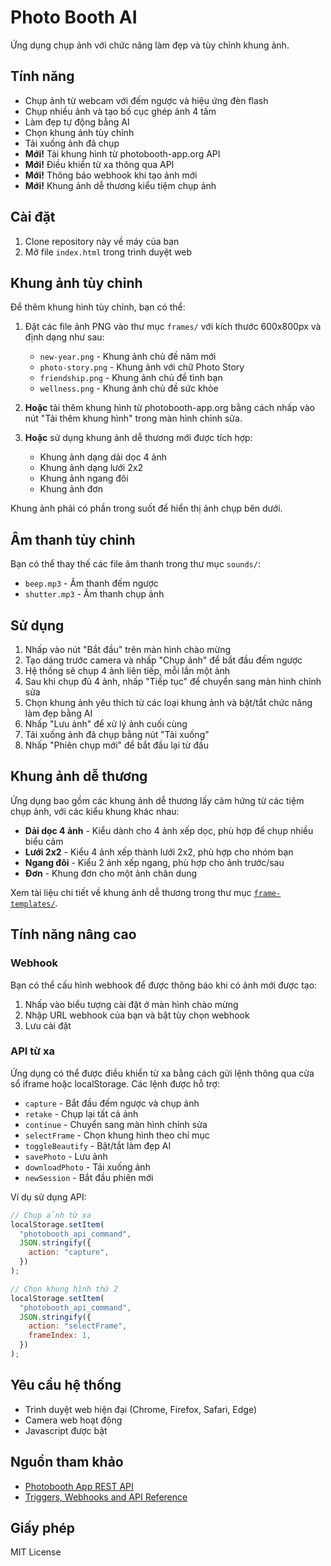# Photo Booth AI

Ứng dụng chụp ảnh với chức năng làm đẹp và tùy chỉnh khung ảnh.

## Tính năng

- Chụp ảnh từ webcam với đếm ngược và hiệu ứng đèn flash
- Chụp nhiều ảnh và tạo bố cục ghép ảnh 4 tấm
- Làm đẹp tự động bằng AI
- Chọn khung ảnh tùy chỉnh
- Tải xuống ảnh đã chụp
- **Mới!** Tải khung hình từ photobooth-app.org API
- **Mới!** Điều khiển từ xa thông qua API
- **Mới!** Thông báo webhook khi tạo ảnh mới
- **Mới!** Khung ảnh dễ thương kiểu tiệm chụp ảnh

## Cài đặt

1. Clone repository này về máy của bạn
2. Mở file `index.html` trong trình duyệt web

## Khung ảnh tùy chỉnh

Để thêm khung hình tùy chỉnh, bạn có thể:

1. Đặt các file ảnh PNG vào thư mục `frames/` với kích thước 600x800px và định dạng như sau:

   - `new-year.png` - Khung ảnh chủ đề năm mới
   - `photo-story.png` - Khung ảnh với chữ Photo Story
   - `friendship.png` - Khung ảnh chủ đề tình bạn
   - `wellness.png` - Khung ảnh chủ đề sức khỏe

2. **Hoặc** tải thêm khung hình từ photobooth-app.org bằng cách nhấp vào nút "Tải thêm khung hình" trong màn hình chỉnh sửa.

3. **Hoặc** sử dụng khung ảnh dễ thương mới được tích hợp:
   - Khung ảnh dạng dải dọc 4 ảnh
   - Khung ảnh dạng lưới 2x2
   - Khung ảnh ngang đôi
   - Khung ảnh đơn

Khung ảnh phải có phần trong suốt để hiển thị ảnh chụp bên dưới.

## Âm thanh tùy chỉnh

Bạn có thể thay thế các file âm thanh trong thư mục `sounds/`:

- `beep.mp3` - Âm thanh đếm ngược
- `shutter.mp3` - Âm thanh chụp ảnh

## Sử dụng

1. Nhấp vào nút "Bắt đầu" trên màn hình chào mừng
2. Tạo dáng trước camera và nhấp "Chụp ảnh" để bắt đầu đếm ngược
3. Hệ thống sẽ chụp 4 ảnh liên tiếp, mỗi lần một ảnh
4. Sau khi chụp đủ 4 ảnh, nhấp "Tiếp tục" để chuyển sang màn hình chỉnh sửa
5. Chọn khung ảnh yêu thích từ các loại khung ảnh và bật/tắt chức năng làm đẹp bằng AI
6. Nhấp "Lưu ảnh" để xử lý ảnh cuối cùng
7. Tải xuống ảnh đã chụp bằng nút "Tải xuống"
8. Nhấp "Phiên chụp mới" để bắt đầu lại từ đầu

## Khung ảnh dễ thương

Ứng dụng bao gồm các khung ảnh dễ thương lấy cảm hứng từ các tiệm chụp ảnh, với các kiểu khung khác nhau:

- **Dải dọc 4 ảnh** - Kiểu dành cho 4 ảnh xếp dọc, phù hợp để chụp nhiều biểu cảm
- **Lưới 2x2** - Kiểu 4 ảnh xếp thành lưới 2x2, phù hợp cho nhóm bạn
- **Ngang đôi** - Kiểu 2 ảnh xếp ngang, phù hợp cho ảnh trước/sau
- **Đơn** - Khung đơn cho một ảnh chân dung

Xem tài liệu chi tiết về khung ảnh dễ thương trong thư mục [`frame-templates/`](./frame-templates/).

## Tính năng nâng cao

### Webhook

Bạn có thể cấu hình webhook để được thông báo khi có ảnh mới được tạo:

1. Nhấp vào biểu tượng cài đặt ở màn hình chào mừng
2. Nhập URL webhook của bạn và bật tùy chọn webhook
3. Lưu cài đặt

### API từ xa

Ứng dụng có thể được điều khiển từ xa bằng cách gửi lệnh thông qua cửa sổ iframe hoặc localStorage. Các lệnh được hỗ trợ:

- `capture` - Bắt đầu đếm ngược và chụp ảnh
- `retake` - Chụp lại tất cả ảnh
- `continue` - Chuyển sang màn hình chỉnh sửa
- `selectFrame` - Chọn khung hình theo chỉ mục
- `toggleBeautify` - Bật/tắt làm đẹp AI
- `savePhoto` - Lưu ảnh
- `downloadPhoto` - Tải xuống ảnh
- `newSession` - Bắt đầu phiên mới

Ví dụ sử dụng API:

```javascript
// Chụp ảnh từ xa
localStorage.setItem(
  "photobooth_api_command",
  JSON.stringify({
    action: "capture",
  })
);

// Chọn khung hình thứ 2
localStorage.setItem(
  "photobooth_api_command",
  JSON.stringify({
    action: "selectFrame",
    frameIndex: 1,
  })
);
```

## Yêu cầu hệ thống

- Trình duyệt web hiện đại (Chrome, Firefox, Safari, Edge)
- Camera web hoạt động
- Javascript được bật

## Nguồn tham khảo

- [Photobooth App REST API](https://photobooth-app.org/reference/api/)
- [Triggers, Webhooks and API Reference](https://support.lumasoft.co/hc/en-us/articles/360000637854-Triggers-Webhooks-and-API)

## Giấy phép

MIT License
